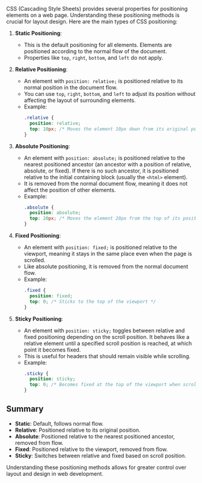 CSS (Cascading Style Sheets) provides several properties for positioning elements on a web page. Understanding these positioning methods is crucial for layout design. Here are the main types of CSS positioning:

1. **Static Positioning**:
   - This is the default positioning for all elements. Elements are positioned according to the normal flow of the document.
   - Properties like `top`, `right`, `bottom`, and `left` do not apply.

2. **Relative Positioning**:
   - An element with `position: relative;` is positioned relative to its normal position in the document flow.
   - You can use `top`, `right`, `bottom`, and `left` to adjust its position without affecting the layout of surrounding elements.
   - Example:
     ```css
     .relative {
       position: relative;
       top: 10px; /* Moves the element 10px down from its original position */
     }
     ```

3. **Absolute Positioning**:
   - An element with `position: absolute;` is positioned relative to the nearest positioned ancestor (an ancestor with a position of relative, absolute, or fixed). If there is no such ancestor, it is positioned relative to the initial containing block (usually the `<html>` element).
   - It is removed from the normal document flow, meaning it does not affect the position of other elements.
   - Example:
     ```css
     .absolute {
       position: absolute;
       top: 20px; /* Moves the element 20px from the top of its positioned ancestor */
     }
     ```

4. **Fixed Positioning**:
   - An element with `position: fixed;` is positioned relative to the viewport, meaning it stays in the same place even when the page is scrolled.
   - Like absolute positioning, it is removed from the normal document flow.
   - Example:
     ```css
     .fixed {
       position: fixed;
       top: 0; /* Sticks to the top of the viewport */
     }
     ```

5. **Sticky Positioning**:
   - An element with `position: sticky;` toggles between relative and fixed positioning depending on the scroll position. It behaves like a relative element until a specified scroll position is reached, at which point it becomes fixed.
   - This is useful for headers that should remain visible while scrolling.
   - Example:
     ```css
     .sticky {
       position: sticky;
       top: 0; /* Becomes fixed at the top of the viewport when scrolled to */
     }
     ```

## Summary
- **Static**: Default, follows normal flow.
- **Relative**: Positioned relative to its original position.
- **Absolute**: Positioned relative to the nearest positioned ancestor, removed from flow.
- **Fixed**: Positioned relative to the viewport, removed from flow.
- **Sticky**: Switches between relative and fixed based on scroll position.

Understanding these positioning methods allows for greater control over layout and design in web development.